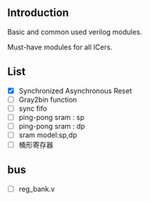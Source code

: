 ## Introduction

Basic and common used verilog modules.

Must-have modules for all ICers.

## List
- [x] Synchronized Asynchronous Reset
- [ ] Gray2bin function
- [ ] sync fifo
- [ ] ping-pong sram : sp
- [ ] ping-pong sram : dp
- [ ] sram model:sp,dp
- [ ] 桶形寄存器

## bus
- [ ] reg_bank.v